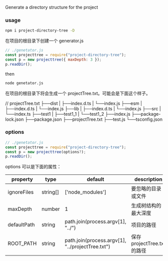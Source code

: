 Generate a directory structure for the project

### usage

```bash
npm i project-directory-tree -D
```

在项目的根目录下创建一个 generator.js

```javascript
// ./genetator.js
const projecttree = require("project-directory-tree");
const p = new projecttree({ maxDepth: 3 });
p.readDir();
```

then

```bash
node genetator.js
```

在项目的根目录下将会生成一个 projectTree.txt。可能会是下面这个样子。

// projectTree.txt
├──dist
| ├──index.d.ts
| └──index.js
├──esm
| ├──index.d.ts
| └──index.js
├──lib
| ├──index.d.ts
| └──index.js
├──src
| └──index.ts
├──test1
| ├──test1_1
| └──test1_2
├──index.js
├──package-lock.json
├──package.json
├──projectTree.txt
├──test.js
└──tsconfig.json

### options

```javascript
// ./genetator.js
const projecttree = require("project-directory-tree");
const p = new projecttree(options?);
p.readDir();
```

options 可以是下面的属性：

| property    | type     | default                                          | description                 |
| ----------- | -------- | ------------------------------------------------ | --------------------------- |
| ignoreFiles | string[] | ['node_modules']                                 | 要忽略的目录或文件          |
| maxDepth    | number   | 1                                                | 生成树结构的最大深度        |
| defaultPath | string   | path.join(process.argv[1], "../")                | 项目的路径                  |
| ROOT_PATH   | string   | path.join(process.argv[1], "../projectTree.txt") | 保存 projectTree.txt 的路径 |
